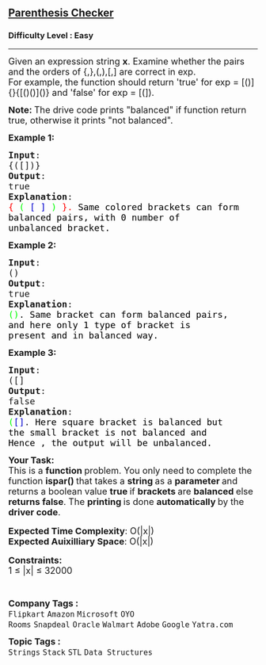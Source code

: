 <h2><a href="https://practice.geeksforgeeks.org/problems/parenthesis-checker2744/1?page=1&difficulty[]=0&difficulty[]=1&company[]=Flipkart&sortBy=submissions">Parenthesis Checker</a></h2><h3>Difficulty Level : Easy</h3><hr><div class="problems_problem_content__Xm_eO"><p><span style="font-size:18px">Given an expression string <strong>x</strong>. Examine whether the pairs and the orders of {,},(,),[,] are correct in exp.<br>
For example, the function should return 'true' for exp = [()]{}{[()()]()} and 'false' for exp = [(]).</span></p>

<p><strong><span style="font-size:18px">Note: </span></strong><span style="font-size:18px">The drive code prints "balanced" if function return true, otherwise it prints "not balanced".</span></p>

<p><span style="font-size:18px"><strong>Example 1:</strong></span></p>

<pre><span style="font-size:18px"><strong>Input</strong>:
{([])}
<strong>Output</strong>: 
true
<strong>Explanation</strong>: 
<span style="color:#ff0000">{</span> <span style="color:#00ff00">(</span> <span style="color:#0000cd">[</span> <span style="color:#0000cd">]</span> <span style="color:#00ff00">)</span> <span style="color:#ff0000">}.&nbsp;</span><span style="color:#000000">Same colored brackets can form 
balanced pairs, with 0 number of 
unbalanced bracket.</span>
</span></pre>

<p><span style="font-size:18px"><strong>Example 2:</strong></span></p>

<pre><span style="font-size:18px"><strong>Input</strong>: 
()
<strong>Output</strong>: 
true
<strong>Explanation</strong>: 
<span style="color:#00ff00">()</span><span style="color:#000000">. Same bracket can form balanced pairs, 
and here only 1 type of bracket is 
present and in balanced way.</span></span>
</pre>

<p><span style="font-size:18px"><strong>Example 3:</strong></span></p>

<pre><span style="font-size:18px"><strong>Input</strong>: 
([]
<strong>Output</strong>: 
false
<strong>Explanation</strong>: 
<span style="color:#00ff00">(</span><span style="color:#0000cd">[]</span>.<span style="color:#000000"> Here square bracket is balanced but 
the small bracket is not balanced and 
Hence , the output will be unbalanced.</span></span></pre>

<p><span style="font-size:18px"><strong>Your Task:</strong><br>
This is a <strong>function </strong>problem. You only need to complete the function <strong>ispar()&nbsp;</strong>that takes a&nbsp;<strong>string </strong>as a&nbsp;<strong>parameter </strong>and returns a boolean value&nbsp;<strong>true </strong>if <strong>brackets </strong>are <strong>balanced </strong>else <strong>returns false</strong>. The <strong>printing </strong>is done <strong>automatically </strong>by the <strong>driver code</strong>.</span><br>
<br>
<span style="font-size:18px"><strong>Expected Time Complexity</strong>: O(|x|)<br>
<strong>Expected Auixilliary Space</strong>: O(|x|)</span><br>
<br>
<span style="font-size:18px"><strong>Constraints:</strong><br>
1 ≤ |x| ≤ </span><span style="font-size:18px">32000</span></p>

<p>&nbsp;</p>
</div><p><span style=font-size:18px><strong>Company Tags : </strong><br><code>Flipkart</code>&nbsp;<code>Amazon</code>&nbsp;<code>Microsoft</code>&nbsp;<code>OYO Rooms</code>&nbsp;<code>Snapdeal</code>&nbsp;<code>Oracle</code>&nbsp;<code>Walmart</code>&nbsp;<code>Adobe</code>&nbsp;<code>Google</code>&nbsp;<code>Yatra.com</code>&nbsp;<br><p><span style=font-size:18px><strong>Topic Tags : </strong><br><code>Strings</code>&nbsp;<code>Stack</code>&nbsp;<code>STL</code>&nbsp;<code>Data Structures</code>&nbsp;